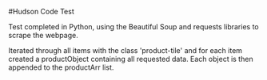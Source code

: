 #Hudson Code Test

Test completed in Python, using the Beautiful Soup and requests libraries to scrape the webpage. 

Iterated through all items with the class 'product-tile' and for each item created a productObject containing all requested data. Each object is then appended to the productArr list.  
